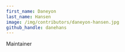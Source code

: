 ```yaml
---
first_name: Daneyon
last_name: Hansen
image: /img/contributors/daneyon-hansen.jpg
github_handle: danehans
---
```

Maintainer
